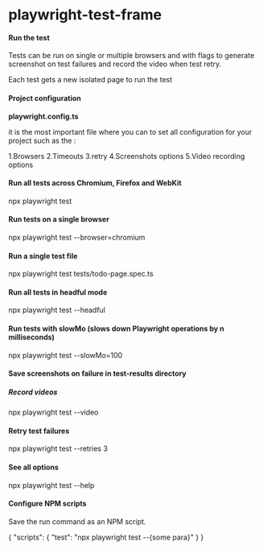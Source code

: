 # playwright-test-frame

#### Run the test

Tests can be run on single or multiple browsers and with flags to generate screenshot on test failures and record the video when test retry.

Each test gets a new isolated page to run the test

#### Project configuration

**playwright.config.ts**

it is the most important file where you can to set all configuration for your project such as the :

1.Browsers
2.Timeouts
3.retry
4.Screenshots options
5.Video recording options
#### Run all tests across Chromium, Firefox and WebKit

npx playwright test

#### Run tests on a single browser

npx playwright test --browser=chromium

#### Run a single test file

npx playwright test tests/todo-page.spec.ts

#### Run all tests in headful mode

npx playwright test --headful

#### Run tests with slowMo (slows down Playwright operations by n milliseconds)

npx playwright test --slowMo=100

#### Save screenshots on failure in test-results directory

##### Record videos

npx playwright test --video

#### Retry test failures

npx playwright test --retries 3

#### See all options

npx playwright test --help

#### Configure NPM scripts

Save the run command as an NPM script.

{
"scripts": {
"test": "npx playwright test --{some para}"
}
}
